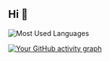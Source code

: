 ## Hi 👋
![Most Used Languages](https://github-readme-stats.vercel.app/api/top-langs/?username=xlo700&layout=compact&theme=radical)

[![Your GitHub activity graph](https://github-readme-activity-graph.vercel.app/graph?username=xlo700&bg_color=fffff0&color=708090&line=24292e&point=24292e&area=true&hide_border=true)](https://github.com/ashutosh00710/github-readme-activity-graph)
